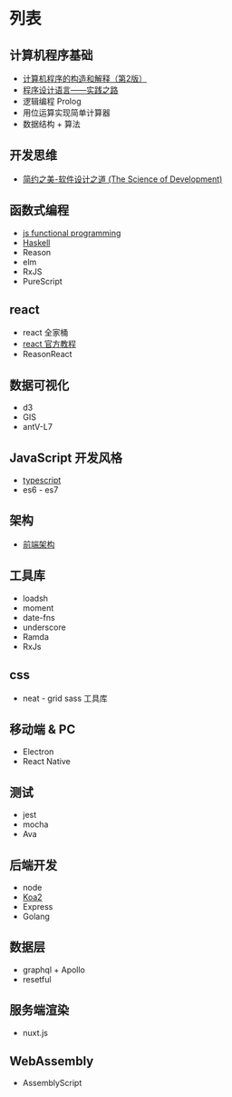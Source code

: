 # 列表

## 计算机程序基础

- [计算机程序的构造和解释（第2版）](./computer-program/)
- [程序设计语言——实践之路](./programming-language/)
- 逻辑编程 Prolog
- 用位运算实现简单计算器
- 数据结构 + 算法
  
## 开发思维

- [简约之美-软件设计之道 (The Science of Development)](./science-development/)

## 函数式编程

- [js functional programming](./functional-programming/js-fp/)
- [Haskell](./haskell/)
- Reason
- elm
- RxJS
- PureScript

## react

- react 全家桶
- [react 官方教程](./react/react-tutorial/)
- ReasonReact

## 数据可视化

- d3
- GIS
- antV-L7

## JavaScript 开发风格

- [typescript](./typescript/)
- es6 - es7

## 架构

- [前端架构](./front-end-framework/)

## 工具库

- loadsh
- moment
- date-fns
- underscore
- Ramda
- RxJs

## css

- neat - grid sass 工具库

## 移动端 & PC

- Electron
- React Native

## 测试

- jest
- mocha
- Ava

## 后端开发

- node
- [Koa2](./koa/)
- Express
- Golang

## 数据层

- graphql + Apollo
- resetful

## 服务端渲染

- nuxt.js

## WebAssembly

- AssemblyScript

